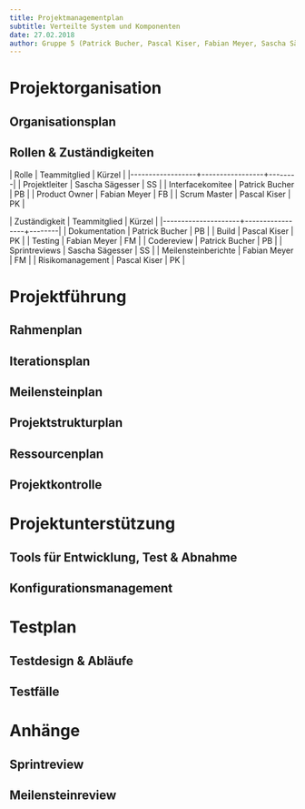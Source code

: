 ```yaml
---
title: Projektmanagementplan
subtitle: Verteilte System und Komponenten
date: 27.02.2018
author: Gruppe 5 (Patrick Bucher, Pascal Kiser, Fabian Meyer, Sascha Sägesser)
---
```


# Projektorganisation
## Organisationsplan
## Rollen & Zuständigkeiten

| Rolle            | Teammitglied    | Kürzel |
|------------------+-----------------+--------|
| Projektleiter    | Sascha Sägesser | SS     |
| Interfacekomitee | Patrick Bucher  | PB     |
| Product Owner    | Fabian Meyer    | FB     |
| Scrum Master     | Pascal Kiser    | PK     |

| Zuständigkeit       | Teammitglied    | Kürzel |
|---------------------+-----------------+--------|
| Dokumentation       | Patrick Bucher  | PB     |
| Build               | Pascal Kiser    | PK     |
| Testing             | Fabian Meyer    | FM     |
| Codereview          | Patrick Bucher  | PB     |
| Sprintreviews       | Sascha Sägesser | SS     |
| Meilensteinberichte | Fabian Meyer    | FM     |
| Risikomanagement    | Pascal Kiser    | PK     |

# Projektführung
## Rahmenplan
## Iterationsplan
## Meilensteinplan
## Projektstrukturplan
## Ressourcenplan
## Projektkontrolle

# Projektunterstützung
## Tools für Entwicklung, Test & Abnahme
## Konfigurationsmanagement

# Testplan
## Testdesign & Abläufe
## Testfälle

# Anhänge
## Sprintreview
## Meilensteinreview
